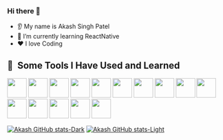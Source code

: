 ### Hi there 👋
* 👂 My name is Akash Singh Patel
* 🌱 I’m currently learning ReactNative
* ❤️ I love Coding


<h2> 🚀 &nbsp;Some Tools I Have Used and Learned</h2>
<p align="left">
  <img src="https://cdn.jsdelivr.net/gh/devicons/devicon/icons/html5/html5-original.svg" width="45" height="45"/>
  <img src="https://cdn.jsdelivr.net/gh/devicons/devicon/icons/css3/css3-original.svg" width="45" height="45"/>
  <img src="https://cdn.jsdelivr.net/gh/devicons/devicon/icons/tailwindcss/tailwindcss-original.svg" width="45" height="45"/>
<img src="https://cdn.jsdelivr.net/gh/devicons/devicon/icons/vscode/vscode-original.svg" width="45" height="45"/>
<img src="https://cdn.jsdelivr.net/gh/devicons/devicon/icons/javascript/javascript-original.svg"  width="45" height="45"/>
<img src="https://cdn.jsdelivr.net/gh/devicons/devicon/icons/vercel/vercel-original.svg"  width="45" height="45"/>
  <img src="https://cdn.jsdelivr.net/gh/devicons/devicon/icons/react/react-original.svg"  width="45" height="45"/>
   <img src="https://cdn.jsdelivr.net/gh/devicons/devicon/icons/mongoose/mongoose-original.svg" width="45" height="45"/>
  <img src="https://cdn.jsdelivr.net/gh/devicons/devicon/icons/mongodb/mongodb-original.svg" width="45" height="45"/>
   <img src="https://cdn.jsdelivr.net/gh/devicons/devicon/icons/nodejs/nodejs-original.svg" width="45" height="45"/>
  <img src="https://cdn.jsdelivr.net/gh/devicons/devicon/icons/express/express-original.svg" width="45" height="45"/>
  <img src="https://cdn.jsdelivr.net/gh/devicons/devicon/icons/nextjs/nextjs-original.svg" width="45" height="45"/>
  <img src="https://cdn.jsdelivr.net/gh/devicons/devicon/icons/java/java-original.svg" width="45" height="45"/>
  <img src="https://cdn.jsdelivr.net/gh/devicons/devicon/icons/git/git-original.svg" width="45" height="45"/>
  <img src="https://cdn.jsdelivr.net/gh/devicons/devicon/icons/postman/postman-original.svg" width="45" height="45"/>
</p>


[![Akash GitHub stats-Dark](https://github-readme-stats.vercel.app/api?username=Akashpatel9&show_icons=true&theme=dark#gh-dark-mode-only)](https://github.com/Akashpatel9/github-readme-stats#gh-dark-mode-only)
[![Akash GitHub stats-Light](https://github-readme-stats.vercel.app/api?username=Akashpatel9&show_icons=true&theme=default#gh-light-mode-only)](https://github.com/Akashpatel9/github-readme-stats#gh-light-mode-only)
